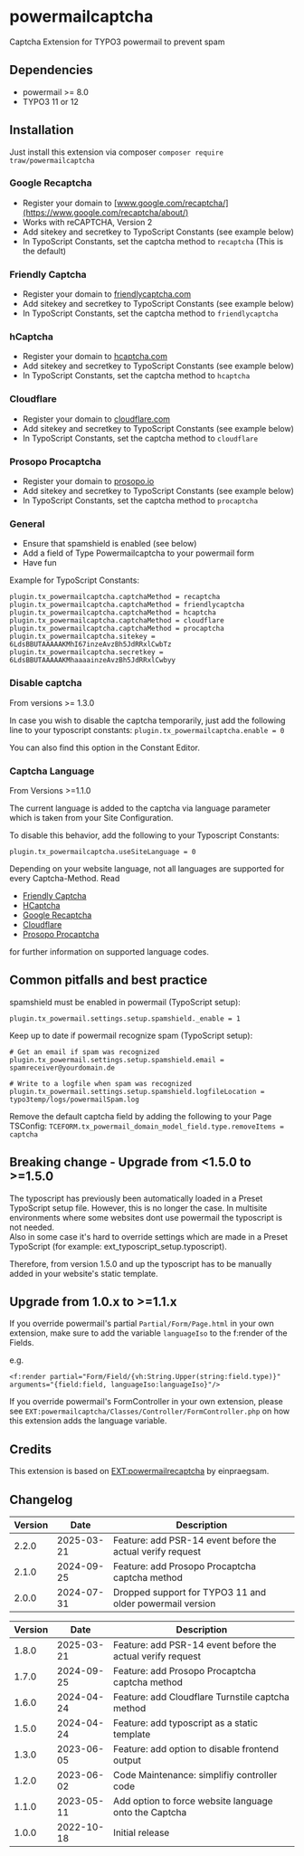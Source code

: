 # powermailcaptcha

Captcha Extension for TYPO3 powermail to prevent spam

## Dependencies

* powermail >= 8.0
* TYPO3 11 or 12


## Installation

Just install this extension via composer `composer require traw/powermailcaptcha`


### Google Recaptcha
- Register your domain to [www.google.com/recaptcha/](https://www.google.com/recaptcha/about/)
- Works with reCAPTCHA, Version 2
- Add sitekey and secretkey to TypoScript Constants (see example below)
- In TypoScript Constants, set the captcha method to `recaptcha` (This is the default)

### Friendly Captcha
- Register your domain to [friendlycaptcha.com](https://docs.friendlycaptcha.com/#/installation)
- Add sitekey and secretkey to TypoScript Constants (see example below)
- In TypoScript Constants, set the captcha method to `friendlycaptcha`

### hCaptcha
- Register your domain to [hcaptcha.com](https://docs.hcaptcha.com/)
- Add sitekey and secretkey to TypoScript Constants (see example below)
- In TypoScript Constants, set the captcha method to `hcaptcha`

### Cloudflare
- Register your domain to [cloudflare.com](https://www.cloudflare.com/products/turnstile/)
- Add sitekey and secretkey to TypoScript Constants (see example below)
- In TypoScript Constants, set the captcha method to `cloudflare`

### Prosopo Procaptcha
- Register your domain to [prosopo.io](https://www.prosopo.io/)
- Add sitekey and secretkey to TypoScript Constants (see example below)
- In TypoScript Constants, set the captcha method to `procaptcha`

### General
- Ensure that spamshield is enabled (see below)
- Add a field of Type Powermailcaptcha to your powermail form
- Have fun

Example for TypoScript Constants:

```
plugin.tx_powermailcaptcha.captchaMethod = recaptcha
plugin.tx_powermailcaptcha.captchaMethod = friendlycaptcha
plugin.tx_powermailcaptcha.captchaMethod = hcaptcha
plugin.tx_powermailcaptcha.captchaMethod = cloudflare
plugin.tx_powermailcaptcha.captchaMethod = procaptcha
plugin.tx_powermailcaptcha.sitekey = 6LdsBBUTAAAAAKMhI67inzeAvzBh5JdRRxlCwbTz
plugin.tx_powermailcaptcha.secretkey = 6LdsBBUTAAAAAKMhaaaainzeAvzBh5JdRRxlCwbyy
```

### Disable captcha
From versions >= 1.3.0

In case you wish to disable the captcha temporarily, just add the following line to your typoscript constants:
`plugin.tx_powermailcaptcha.enable = 0`

You can also find this option in the Constant Editor.

### Captcha Language
From Versions >=1.1.0

The current language is added to the captcha via language parameter which is taken from your Site Configuration.

To disable this behavior, add the following to your Typoscript Constants:
```
plugin.tx_powermailcaptcha.useSiteLanguage = 0
```

Depending on your website language, not all languages are supported for every Captcha-Method.
Read
* [Friendly Captcha](http://docs.friendlycaptcha.com/#/widget_api?id=data-lang-attribute)
* [HCaptcha](https://docs.hcaptcha.com/languages/)
* [Google Recaptcha](https://developers.google.com/recaptcha/docs/language)
* [Cloudflare](https://developers.cloudflare.com/turnstile/reference/supported-languages/)
* [Prosopo Procaptcha](https://github.com/prosopo/captcha/tree/main/packages/common/src/locales)

for further information on supported language codes.

## Common pitfalls and best practice

spamshield must be enabled in powermail (TypoScript setup):

```
plugin.tx_powermail.settings.setup.spamshield._enable = 1
```

Keep up to date if powermail recognize spam (TypoScript setup):

```
# Get an email if spam was recognized
plugin.tx_powermail.settings.setup.spamshield.email = spamreceiver@yourdomain.de

# Write to a logfile when spam was recognized
plugin.tx_powermail.settings.setup.spamshield.logfileLocation = typo3temp/logs/powermailSpam.log
```

Remove the default captcha field by adding the following to your Page TSConfig:
`TCEFORM.tx_powermail_domain_model_field.type.removeItems = captcha`

## Breaking change - Upgrade from <1.5.0 to >=1.5.0
The typoscript has previously been automatically loaded in a Preset TypoScript setup file. 
However, this is no longer the case. In multisite environments where some websites dont use powermail the typoscript is not needed.  
Also in some case it's hard to override settings which are made in a Preset TypoScript (for example: ext_typoscript_setup.typoscript).

Therefore, from version 1.5.0 and up the typoscript has to be manually added in your website's static template.

## Upgrade from 1.0.x to >=1.1.x
If you override powermail's partial `Partial/Form/Page.html` in your own extension, make sure to add the variable `languageIso` to the f:render of the Fields.

e.g.
```
<f:render partial="Form/Field/{vh:String.Upper(string:field.type)}" arguments="{field:field, languageIso:languageIso}"/>
```


If you override powermail's FormController in your own extension, please see `EXT:powermailcaptcha/Classes/Controller/FormController.php` on how this extension adds the language variable.



## Credits
This extension is based on [EXT:powermailrecaptcha](https://github.com/einpraegsam/powermailrecaptcha) by einpraegsam.


## Changelog

| Version | Date       | Description                                                                                         |
|---------|------------|-----------------------------------------------------------------------------------------------------|
| 2.2.0   | 2025-03-21 | Feature: add PSR-14 event before the actual verify request
| 2.1.0   | 2024-09-25 | Feature: add Prosopo Procaptcha captcha method
| 2.0.0   | 2024-07-31 | Dropped support for TYPO3 11 and older powermail version

| Version | Date       | Description                                                                                         |
|---------|------------|-----------------------------------------------------------------------------------------------------|
| 1.8.0   | 2025-03-21 | Feature: add PSR-14 event before the actual verify request
| 1.7.0   | 2024-09-25 | Feature: add Prosopo Procaptcha captcha method
| 1.6.0   | 2024-04-24 | Feature: add Cloudflare Turnstile captcha method
| 1.5.0   | 2024-04-24 | Feature: add typoscript as a static template
| 1.3.0   | 2023-06-05 | Feature: add option to disable frontend output
| 1.2.0   | 2023-06-02 | Code Maintenance: simplifiy controller code                                                                                      |
| 1.1.0   | 2023-05-11 | Add option to force website language onto the Captcha                                                                                     |
| 1.0.0   | 2022-10-18 | Initial release                                                                                     |
